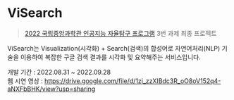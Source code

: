 # ViSearch
> [2022 국립중앙과학관 인공지능 자율탐구 프로그램](https://www.science.go.kr/board/view?menuId=MENU00477&linkId=4701994) 3번 과제 최종 프로젝트

ViSearch는 Visualization(시각화) + Search(검색)의 합성어로 자연어처리(NLP) 기술을 이용하여 복잡한 구글 검색 결과를 시각화 및 요약해주는 서비스입니다.

개발 기간 : 2022.08.31 ~ 2022.09.28 <br>
웹 시연 영상 : https://drive.google.com/file/d/1zj_zzXIBdc3R_oO8oV152q4-aNXFbBHK/view?usp=sharing
